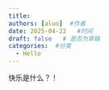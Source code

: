 ```yaml
---
title: 
authors: [aluo]  #作者
date: 2025-04-22   #时间
draft: false   # 是否为草稿
categories:  #分类
  - Hello
---
```


快乐是什么？！
